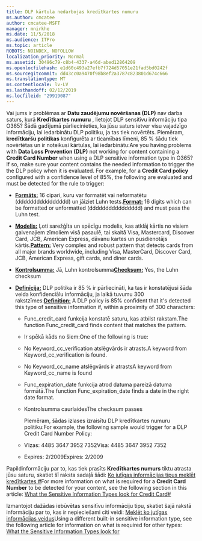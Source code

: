 ```yaml
---
title: DLP kārtula nedarbojas kredītkartes numuru
ms.author: cmcatee
author: cmcatee-MSFT
manager: mnirkhe
ms.date: 11/5/2018
ms.audience: ITPro
ms.topic: article
ROBOTS: NOINDEX, NOFOLLOW
localization_priority: Normal
ms.assetid: 30496c79-c8b4-4337-a46d-abed12864209
ms.openlocfilehash: e1d60c493a27efb7f724d57051e21fad5bd0242f
ms.sourcegitcommit: dd43cc0a9470f98b8ef2a3787c823801d674c666
ms.translationtype: MT
ms.contentlocale: lv-LV
ms.lasthandoff: 02/12/2019
ms.locfileid: "29919087"
---
```

<span data-ttu-id="88816-p101">Vai jums ir problēmas ar **Datu zaudējumu novēršanas (DLP)** nav darba saturs, kurā **Kredītkartes numuru** , lietojot DLP sensitīvu informāciju tipa O365? Šādā gadījumā pārliecinieties, ka jūsu saturs ietver visu vajadzīgo informāciju, lai iedarbinātu DLP politiku, ja tas tiek novērtēts. Piemēram, **kredītkaršu politikas** konfigurēta ar ticamības līmeni, 85 % šādu tiek novērtētas un ir noteikusi kārtulas, lai iedarbinātu:</span><span class="sxs-lookup"><span data-stu-id="88816-p101">Are you having problems with **Data Loss Prevention (DLP)** not working for content containing a **Credit Card Number** when using a DLP sensitive information type in O365? If so, make sure your content contains the needed information to trigger the the DLP policy when it is evaluated. For example, for a **Credit Card policy** configured with a confidence level of 85%, the following are evaluated and must be detected for the rule to trigger:</span></span> 
  
- <span data-ttu-id="88816-105">**[Formāts:](https://docs.microsoft.com/office365/securitycompliance/what-the-sensitive-information-types-look-for#format-19)** 16 cipari, kuru var formatēt vai neformatētu (dddddddddddddddd) un jāiziet Luhn tests.</span><span class="sxs-lookup"><span data-stu-id="88816-105">**[Format:](https://docs.microsoft.com/office365/securitycompliance/what-the-sensitive-information-types-look-for#format-19)** 16 digits which can be formatted or unformatted (dddddddddddddddd) and must pass the Luhn test.</span></span> 
    
- <span data-ttu-id="88816-106">**[Modelis:](https://docs.microsoft.com/office365/securitycompliance/what-the-sensitive-information-types-look-for#pattern-19)** Ļoti sarežģīta un spēcīgu modelis, kas atklāj kārtis no visiem galvenajiem zīmoliem visā pasaulē, tai skaitā Visa, Mastercard, Discover Card, JCB, American Express, dāvanu kartes un pusdienotājs kārtis.</span><span class="sxs-lookup"><span data-stu-id="88816-106">**[Pattern:](https://docs.microsoft.com/office365/securitycompliance/what-the-sensitive-information-types-look-for#pattern-19)** Very complex and robust pattern that detects cards from all major brands worldwide, including Visa, MasterCard, Discover Card, JCB, American Express, gift cards, and diner cards.</span></span> 
    
- <span data-ttu-id="88816-107">**[Kontrolsumma:](https://docs.microsoft.com/office365/securitycompliance/what-the-sensitive-information-types-look-for#checksum-19)** Jā, Luhn kontrolsumma</span><span class="sxs-lookup"><span data-stu-id="88816-107">**[Checksum:](https://docs.microsoft.com/office365/securitycompliance/what-the-sensitive-information-types-look-for#checksum-19)** Yes, the Luhn checksum</span></span> 
    
- <span data-ttu-id="88816-108">**[Definīcija:](https://docs.microsoft.com/office365/securitycompliance/what-the-sensitive-information-types-look-for#definition-19)** DLP politika ir 85 % ir pārliecināti, ka tas ir konstatējusi šāda veida konfidenciālu informāciju, ja laikā tuvumu 300 rakstzīmes:</span><span class="sxs-lookup"><span data-stu-id="88816-108">**[Definition:](https://docs.microsoft.com/office365/securitycompliance/what-the-sensitive-information-types-look-for#definition-19)** A DLP policy is 85% confident that it's detected this type of sensitive information if, within a proximity of 300 characters:</span></span> 
    
  - <span data-ttu-id="88816-109">Func_credit_card funkcija konstatē saturu, kas atbilst rakstam.</span><span class="sxs-lookup"><span data-stu-id="88816-109">The function Func_credit_card finds content that matches the pattern.</span></span>
    
  - <span data-ttu-id="88816-110">Ir spēkā kāds no šiem:</span><span class="sxs-lookup"><span data-stu-id="88816-110">One of the following is true:</span></span> 
    
  - <span data-ttu-id="88816-111">No Keyword_cc_verification atslēgvārds ir atrasts.</span><span class="sxs-lookup"><span data-stu-id="88816-111">A keyword from Keyword_cc_verification is found.</span></span>
    
  - <span data-ttu-id="88816-112">No Keyword_cc_name atslēgvārds ir atrasts</span><span class="sxs-lookup"><span data-stu-id="88816-112">A keyword from Keyword_cc_name is found</span></span>
    
  - <span data-ttu-id="88816-113">Func_expiration_date funkcija atrod datuma pareizā datuma formātā.</span><span class="sxs-lookup"><span data-stu-id="88816-113">The function Func_expiration_date finds a date in the right date format.</span></span>
    
  - <span data-ttu-id="88816-114">Kontrolsumma caurlaides</span><span class="sxs-lookup"><span data-stu-id="88816-114">The checksum passes</span></span>
    
    <span data-ttu-id="88816-115">Piemēram, šādas izlases izraisītu DLP kredītkartes numuru politiku:</span><span class="sxs-lookup"><span data-stu-id="88816-115">For example, the following sample would trigger for a DLP Credit Card Number Policy:</span></span>
    
  - <span data-ttu-id="88816-116">Vīzas: 4485 3647 3952 7352</span><span class="sxs-lookup"><span data-stu-id="88816-116">Visa: 4485 3647 3952 7352</span></span> 
    
  - <span data-ttu-id="88816-117">Expires: 2/2009</span><span class="sxs-lookup"><span data-stu-id="88816-117">Expires: 2/2009</span></span>
    
<span data-ttu-id="88816-118">Papildinformāciju par to, kas tiek prasīts **Kredītkartes numurs** tiktu atrasta jūsu saturu, skatiet šī raksta sadaļā šādi: [Ko jutīgas informācijas tipus meklēt kredītkartes #](https://docs.microsoft.com/office365/securitycompliance/what-the-sensitive-information-types-look-for#credit-card-number)</span><span class="sxs-lookup"><span data-stu-id="88816-118">For more information on what is required for a **Credit Card Number** to be detected for your content, see the following section in this article: [What the Sensitive Information Types look for Credit Card#](https://docs.microsoft.com/office365/securitycompliance/what-the-sensitive-information-types-look-for#credit-card-number)</span></span>
  
<span data-ttu-id="88816-119">Izmantojot dažādas iebūvētas sensitīvu informāciju tipu, skatiet šajā rakstā informāciju par to, kas ir nepieciešami citi veidi: [Meklēt ko jutīgas informācijas veidus](https://docs.microsoft.com/office365/securitycompliance/what-the-sensitive-information-types-look-for)</span><span class="sxs-lookup"><span data-stu-id="88816-119">Using a different built-in sensitive information type, see the following article for information on what is required for other types: [What the Sensitive Information Types look for](https://docs.microsoft.com/office365/securitycompliance/what-the-sensitive-information-types-look-for)</span></span>
  


